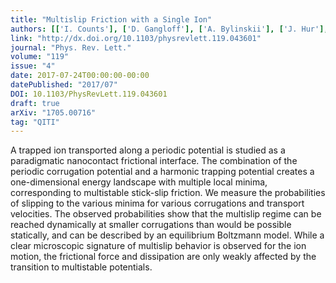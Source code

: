 ```yaml
---
title: "Multislip Friction with a Single Ion"
authors: [['I. Counts'], ['D. Gangloff'], ['A. Bylinskii'], ['J. Hur'], ['R. Islam', 'krislam'], ['V. Vuletić']]
link: "http://dx.doi.org/10.1103/physrevlett.119.043601"
journal: "Phys. Rev. Lett."
volume: "119"
issue: "4"
date: 2017-07-24T00:00:00-00:00
datePublished: "2017/07"
DOI: 10.1103/PhysRevLett.119.043601
draft: true
arXiv: "1705.00716"
tag: "QITI"
---
```



A trapped ion transported along a periodic potential is studied as a
paradigmatic nanocontact frictional interface. The combination of the periodic
corrugation potential and a harmonic trapping potential creates a
one-dimensional energy landscape with multiple local minima, corresponding to
multistable stick-slip friction. We measure the probabilities of slipping to
the various minima for various corrugations and transport velocities. The
observed probabilities show that the multislip regime can be reached
dynamically at smaller corrugations than would be possible statically, and can
be described by an equilibrium Boltzmann model. While a clear microscopic
signature of multislip behavior is observed for the ion motion, the frictional
force and dissipation are only weakly affected by the transition to multistable
potentials.